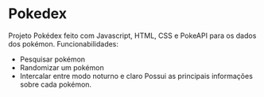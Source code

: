 # Pokedex
Projeto Pokédex feito com Javascript, HTML, CSS e PokeAPI para os dados dos pokémon.
Funcionabilidades:
- Pesquisar pokémon
- Randomizar um pokémon
- Intercalar entre modo noturno e claro
Possui as principais informações sobre cada pokémon.
